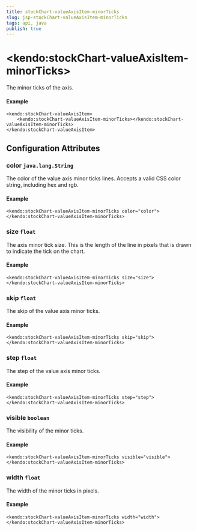 ```yaml
---
title: stockChart-valueAxisItem-minorTicks
slug: jsp-stockChart-valueAxisItem-minorTicks
tags: api, java
publish: true
---
```


# \<kendo:stockChart-valueAxisItem-minorTicks\>

The minor ticks of the axis.

#### Example
    <kendo:stockChart-valueAxisItem>
        <kendo:stockChart-valueAxisItem-minorTicks></kendo:stockChart-valueAxisItem-minorTicks>
    </kendo:stockChart-valueAxisItem>

## Configuration Attributes

### color `java.lang.String`

The color of the value axis minor ticks lines. Accepts a valid CSS color string, including hex and rgb.

#### Example
    <kendo:stockChart-valueAxisItem-minorTicks color="color">
    </kendo:stockChart-valueAxisItem-minorTicks>

### size `float`

The axis minor tick size. This is the length of the line in pixels that is drawn to indicate the tick on the chart.

#### Example
    <kendo:stockChart-valueAxisItem-minorTicks size="size">
    </kendo:stockChart-valueAxisItem-minorTicks>

### skip `float`

The skip of the value axis minor ticks.

#### Example
    <kendo:stockChart-valueAxisItem-minorTicks skip="skip">
    </kendo:stockChart-valueAxisItem-minorTicks>

### step `float`

The step of the value axis minor ticks.

#### Example
    <kendo:stockChart-valueAxisItem-minorTicks step="step">
    </kendo:stockChart-valueAxisItem-minorTicks>

### visible `boolean`

The visibility of the minor ticks.

#### Example
    <kendo:stockChart-valueAxisItem-minorTicks visible="visible">
    </kendo:stockChart-valueAxisItem-minorTicks>

### width `float`

The width of the minor ticks in pixels.

#### Example
    <kendo:stockChart-valueAxisItem-minorTicks width="width">
    </kendo:stockChart-valueAxisItem-minorTicks>

 
